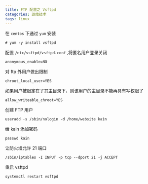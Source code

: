 ```yaml
---
title: FTP 配置之 Vsftpd
categories: 运维技术
tags: linux
---
```


在 `centos` 下通过 `yum` 安装

```shell
# yum -y install vsftpd
```

配置 `/etc/vsftpd/vsftpd.conf` ,将匿名用户登录关闭

```
anonymous_enable=NO
```

对 ftp 外用户做出限制

```
chroot_local_user=YES
```

如果用户被限定在了其主目录下，则该用户的主目录不能再具有写权限了

```
allow_writeable_chroot=YES
```

创建 FTP 用户

```
useradd -s /sbin/nologin -d /home/website kain
```

给 kain 添加密码

```
passwd kain
```

让防火墙允许 21 端口

```
/sbin/iptables -I INPUT -p tcp --dport 21 -j ACCEPT
```

重启 vsftpd

```
systemctl restart vsftpd
```
